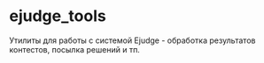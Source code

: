 # ejudge_tools
Утилиты для работы с системой Ejudge - обработка результатов контестов, посылка решений и тп.
